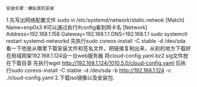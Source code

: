     安装步骤：模拟真机安装
  1.先写出网络配置文件
    sudo vi /etc/systemd/network/static.netwok
        [Match]
          Name=enp0s3 #可以通过执行ifconfig看到网卡名
        [Network]
          Address=192.168.1.158
          Gateway=192.168.1.1
          DNS=192.168.1.1
     sudo systemctl restart systemd-networkd
     先执行sudo coreos-install -C stable -d /dev/sda
     看一下他是从哪里下载安装文件和签名文件，把链接复制出来，从别的地方下载好
     在局域网架192.168.1.124设一台web服务器
     将cloud-config.yaml bz2 sig文件放在下载目录
     先执行wget http://192.168.1.124/1010.5.0/cloud-config.yaml
     后执行sudo coreos-install -C stable -d /dev/sda -b http://192.168.1.124 -c ./cloud-config.yaml
  2.下载iso镜像以及安装包.